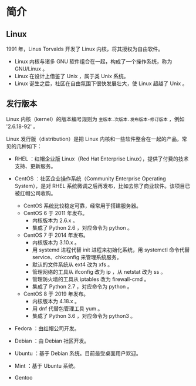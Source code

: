 # 简介

## Linux

1991 年，Linus Torvalds 开发了 Linux 内核，将其授权为自由软件。
- Linux 内核与诸多 GNU 软件组合在一起，构成了一个操作系统，称为 GNU/Linux 。
- Linux 在设计上借鉴了 Unix ，属于类 Unix 系统。
- Linux 诞生之后，社区在自由氛围下很快发展壮大，使 Linux 超越了 Unix 。

## 发行版本

Linux 内核（kernel）的版本编号规则为 `主版本.次版本.发布版本-修订版本` ，例如 '2.6.18-92' 。

Linux 发行版（distribution）是把 Linux 内核和一些软件整合在一起的产品，常见的几种如下：
- RHEL ：红帽企业版 Linux（Red Hat Enterprise Linux），提供了付费的技术支持、更新服务。
- CentOS ：社区企业操作系统（Community Enterprise Operating System），是对 RHEL 系统微调之后再发布，比如去除了商业软件。该项目已被红帽公司收购。
  - CentOS 系统比较稳定可靠，经常用于搭建服务器。
  - CentOS 6 于 2011 年发布。
    - 内核版本为 2.6.x 。
    - 集成了 Python 2.6 ，对应命令为 python 。
  - CentOS 7 于 2014 年发布。
    - 内核版本为 3.10.x 。
    - 用 systemd 进程代替 init 进程来初始化系统，用 systemctl 命令代替 service、chkconfig 来管理系统服务。
    - 默认的文件系统从 ext4 改为 xfs 。
    - 管理网络的工具从 ifconfig 改为 ip ，从 netstat 改为 ss 。
    - 管理防火墙的工具从 iptables 改为 firewall-cmd 。
    - 集成了 Python 2.7 ，对应命令为 python 。
  - CentOS 8 于 2019 年发布。
    - 内核版本为 4.18.x 。
    - 用 dnf 代替包管理工具 yum 。
    - 集成了 Python 3.6 ，对应命令为 python3 。

- Fedora ：由红帽公司开发。
- Debian ：由 Debian 社区开发。
- Ubuntu ：基于 Debian 系统。目前最受桌面用户欢迎。
- Mint ：基于 Ubuntu 系统。
- Gentoo

